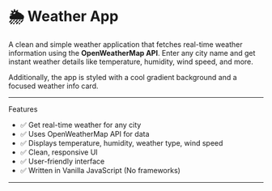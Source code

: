 # 🌦️ Weather App

A clean and simple weather application that fetches real-time weather information using the **OpenWeatherMap API**. Enter any city name and get instant weather details like temperature, humidity, wind speed, and more. 

Additionally, the app is styled with a cool gradient background and a focused weather info card.

---
Features

- ✅ Get real-time weather for any city 
- ✅ Uses OpenWeatherMap API for data
- ✅ Displays temperature, humidity, weather type, wind speed
- ✅ Clean, responsive UI
- ✅ User-friendly interface
- ✅ Written in Vanilla JavaScript (No frameworks)

---



